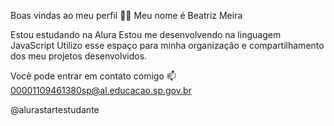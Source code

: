 Boas vindas ao meu perfil 💙💙
Meu nome é Beatriz Meira

Estou estudando na Alura
Estou me desenvolvendo na linguagem JavaScript
Utilizo esse espaço para minha organização e compartilhamento dos meu projetos desenvolvidos.

Você pode entrar em contato comigo 📫
00001109461380sp@al.educacao.sp.gov.br

@alurastartestudante
